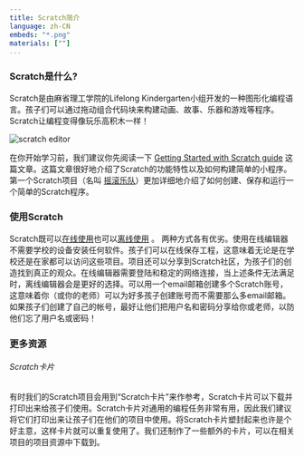 ```yaml
---
title: Scratch简介
language: zh-CN
embeds: "*.png"
materials: [""]
...
```


### Scratch是什么?

Scratch是由麻省理工学院的Lifelong Kindergarten小组开发的一种图形化编程语言。孩子们可以通过拖动组合代码块来构建动画、故事、乐器和游戏等程序。Scratch让编程变得像玩乐高积木一样！

![scratch editor](01/scratch-editor.png)

在你开始学习前，我们建议你先阅读一下 [Getting Started with Scratch guide](http://scratch.mit.edu/scratchr2/static/__1371843055__/pdfs/help/ScratchGetStarted_beta_draft_Jan2013.pdf) 这篇文章。这篇文章很好地介绍了Scratch的功能特性以及如何构建简单的小程序。第一个Scratch项目（名叫 [摇滚乐队](http://jumpto.cc/rockband)）更加详细地介绍了如何创建、保存和运行一个简单的Scratch程序。

### 使用Scratch

Scratch既可以[在线使用](http://jumpto.cc/scr-on)也可以[离线使用](http://jumpto.cc/scr-off) 。 两种方式各有优劣。使用在线编辑器不需要学校的设备安装任何软件。孩子们可以在线保存工程，这意味着无论是在学校还是在家都可以访问这些项目。项目还可以分享到Scratch社区，为孩子们的创造找到真正的观众。在线编辑器需要登陆和稳定的网络连接，当上述条件无法满足时，离线编辑器会是更好的选择。可以用一个email邮箱创建多个Scratch账号，这意味着你（或你的老师）可以为好多孩子创建账号而不需要那么多email邮箱。如果孩子们创建了自己的帐号，最好让他们把用户名和密码分享给你或老师，以防他们忘了用户名或密码！

### 更多资源

###### Scratch卡片

有时我们的Scratch项目会用到“Scratch卡片”来作参考，Scratch卡片可以下载并打印出来给孩子们使用。Scratch卡片对通用的编程任务非常有用，因此我们建议将它们打印出来让孩子们在他们的项目中使用。将Scratch卡片塑封起来也许是个好主意，这样卡片就可以重复使用了。我们还制作了一些额外的卡片，可以在相关项目的项目资源中下载到。


